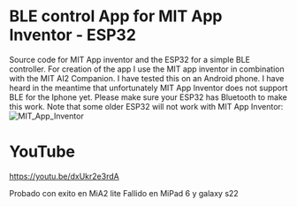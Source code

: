 # BLE control App for MIT App Inventor - ESP32
Source code for MIT App inventor and the ESP32 for a simple BLE controller. For creation of the app I use the MIT app inventor in combination with the MIT AI2 Companion. I have tested this on an Android phone. I have heard in the meantime that unfortunately MIT App Inventor does not support BLE for the Iphone yet. Please make sure your ESP32 has Bluetooth to make this work. Note that some older ESP32 will not work with MIT App Inventor:
![MIT_App_Inventor](https://user-images.githubusercontent.com/76265418/235645778-58f96500-1f95-4afd-ba0d-88ecef982075.png)

# YouTube
https://youtu.be/dxUkr2e3rdA

Probado con exito en MiA2 lite
Fallido en MiPad 6 y galaxy s22